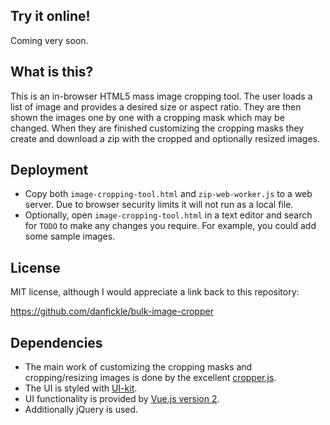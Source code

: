## Try it online!
Coming very soon.

## What is this?
This is an in-browser HTML5 mass image cropping tool.
The user loads a list of image and provides a desired size or aspect ratio.
They are then shown the images one by one with a cropping mask which may be changed.
When they are finished customizing the cropping masks they create and download a zip with the cropped and optionally resized images.

## Deployment
+ Copy both `image-cropping-tool.html` and `zip-web-worker.js` to a web server. Due to browser security limits it will not run as a local file.
+ Optionally, open `image-cropping-tool.html` in a text editor and search for `TODO` to make any changes you require. For example, you could add some sample images.

## License
MIT license, although I would appreciate a link back to this repository:

https://github.com/danfickle/bulk-image-cropper

## Dependencies
+ The main work of customizing the cropping masks and cropping/resizing images is done by the excellent [cropper.js](https://github.com/fengyuanchen/cropperjs).
+ The UI is styled with [UI-kit](https://getuikit.com/).
+ UI functionality is provided by [Vue.js version 2](https://vuejs.org/).
+ Additionally jQuery is used.
